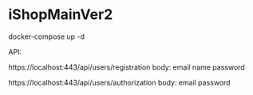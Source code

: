 # iShopMainVer2

docker-compose up -d

API:

https://localhost:443/api/users/registration body: email name password

https://localhost:443/api/users/authorization body: email password
